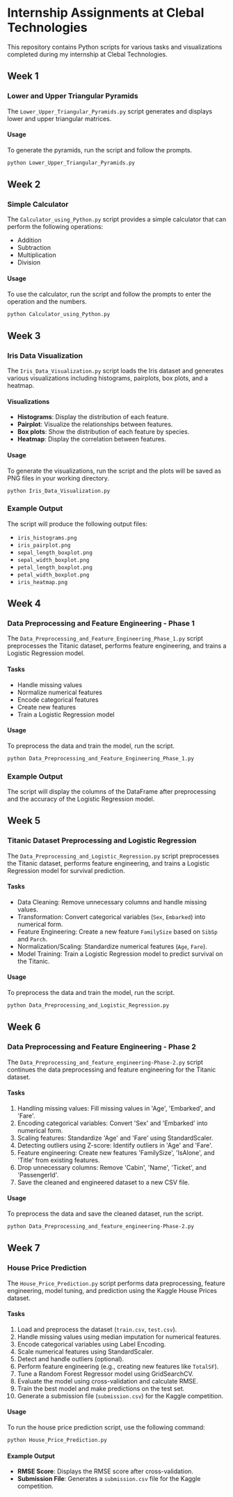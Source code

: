 
# Internship Assignments at Clebal Technologies

This repository contains Python scripts for various tasks and visualizations completed during my internship at Clebal Technologies.

## Week 1

### Lower and Upper Triangular Pyramids

The `Lower_Upper_Triangular_Pyramids.py` script generates and displays lower and upper triangular matrices.

#### Usage

To generate the pyramids, run the script and follow the prompts.

```sh
python Lower_Upper_Triangular_Pyramids.py
```

## Week 2

### Simple Calculator

The `Calculator_using_Python.py` script provides a simple calculator that can perform the following operations:
- Addition
- Subtraction
- Multiplication
- Division

#### Usage

To use the calculator, run the script and follow the prompts to enter the operation and the numbers.

```sh
python Calculator_using_Python.py
```

## Week 3

### Iris Data Visualization

The `Iris_Data_Visualization.py` script loads the Iris dataset and generates various visualizations including histograms, pairplots, box plots, and a heatmap.

#### Visualizations

- **Histograms**: Display the distribution of each feature.
- **Pairplot**: Visualize the relationships between features.
- **Box plots**: Show the distribution of each feature by species.
- **Heatmap**: Display the correlation between features.

#### Usage

To generate the visualizations, run the script and the plots will be saved as PNG files in your working directory.

```sh
python Iris_Data_Visualization.py
```

### Example Output

The script will produce the following output files:
- `iris_histograms.png`
- `iris_pairplot.png`
- `sepal_length_boxplot.png`
- `sepal_width_boxplot.png`
- `petal_length_boxplot.png`
- `petal_width_boxplot.png`
- `iris_heatmap.png`

## Week 4

### Data Preprocessing and Feature Engineering - Phase 1

The `Data_Preprocessing_and_Feature_Engineering_Phase_1.py` script preprocesses the Titanic dataset, performs feature engineering, and trains a Logistic Regression model.

#### Tasks

- Handle missing values
- Normalize numerical features
- Encode categorical features
- Create new features
- Train a Logistic Regression model

#### Usage

To preprocess the data and train the model, run the script.

```sh
python Data_Preprocessing_and_Feature_Engineering_Phase_1.py
```

### Example Output

The script will display the columns of the DataFrame after preprocessing and the accuracy of the Logistic Regression model.

## Week 5

### Titanic Dataset Preprocessing and Logistic Regression

The `Data_Preprocessing_and_Logistic_Regression.py` script preprocesses the Titanic dataset, performs feature engineering, and trains a Logistic Regression model for survival prediction.

#### Tasks

- Data Cleaning: Remove unnecessary columns and handle missing values.
- Transformation: Convert categorical variables (`Sex`, `Embarked`) into numerical form.
- Feature Engineering: Create a new feature `FamilySize` based on `SibSp` and `Parch`.
- Normalization/Scaling: Standardize numerical features (`Age`, `Fare`).
- Model Training: Train a Logistic Regression model to predict survival on the Titanic.

#### Usage

To preprocess the data and train the model, run the script.

```sh
python Data_Preprocessing_and_Logistic_Regression.py
```

## Week 6

### Data Preprocessing and Feature Engineering - Phase 2

The `Data_Preprocessing_and_feature_engineering-Phase-2.py` script continues the data preprocessing and feature engineering for the Titanic dataset.

#### Tasks

1. Handling missing values: Fill missing values in 'Age', 'Embarked', and 'Fare'.
2. Encoding categorical variables: Convert 'Sex' and 'Embarked' into numerical form.
3. Scaling features: Standardize 'Age' and 'Fare' using StandardScaler.
4. Detecting outliers using Z-score: Identify outliers in 'Age' and 'Fare'.
5. Feature engineering: Create new features 'FamilySize', 'IsAlone', and 'Title' from existing features.
6. Drop unnecessary columns: Remove 'Cabin', 'Name', 'Ticket', and 'PassengerId'.
7. Save the cleaned and engineered dataset to a new CSV file.

#### Usage

To preprocess the data and save the cleaned dataset, run the script.

```sh
python Data_Preprocessing_and_feature_engineering-Phase-2.py
```
## Week 7

### House Price Prediction

The `House_Price_Prediction.py` script performs data preprocessing, feature engineering, model tuning, and prediction using the Kaggle House Prices dataset.

#### Tasks

1. Load and preprocess the dataset (`train.csv`, `test.csv`).
2. Handle missing values using median imputation for numerical features.
3. Encode categorical variables using Label Encoding.
4. Scale numerical features using StandardScaler.
5. Detect and handle outliers (optional).
6. Perform feature engineering (e.g., creating new features like `TotalSF`).
7. Tune a Random Forest Regressor model using GridSearchCV.
8. Evaluate the model using cross-validation and calculate RMSE.
9. Train the best model and make predictions on the test set.
10. Generate a submission file (`submission.csv`) for the Kaggle competition.

#### Usage

To run the house price prediction script, use the following command:

```sh
python House_Price_Prediction.py
```

#### Example Output

- **RMSE Score**: Displays the RMSE score after cross-validation.
- **Submission File**: Generates a `submission.csv` file for the Kaggle competition.

